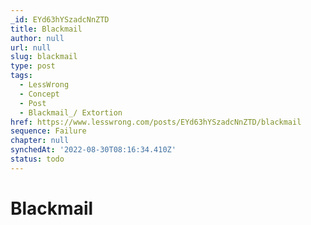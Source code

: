 ```yaml
---
_id: EYd63hYSzadcNnZTD
title: Blackmail
author: null
url: null
slug: blackmail
type: post
tags:
  - LessWrong
  - Concept
  - Post
  - Blackmail_/ Extortion
href: https://www.lesswrong.com/posts/EYd63hYSzadcNnZTD/blackmail
sequence: Failure
chapter: null
synchedAt: '2022-08-30T08:16:34.410Z'
status: todo
---
```


# Blackmail
